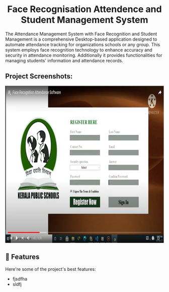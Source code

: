 <h1 align="center" id="title">Face Recognisation Attendence and Student Management System</h1>

<p id="description">The Attendance Management System with Face Recognition and Student Management is a comprehensive Desktop-based application designed to automate attendance tracking for organizations schools or any group. This system employs face recognition technology to enhance accuracy and security in attendance monitoring. Additionally it provides functionalities for managing students' information and attendance records.</p>

<h2>Project Screenshots:</h2>

<img src="https://github.com/Ashish-Ujjwal/Face_Recognization/blob/main/Image/z%20(6).png" alt="project-screenshot" width="1000" height="500/">

  
  
<h2>🧐 Features</h2>

Here're some of the project's best features:

*   fjsdfha
*   sldfj
